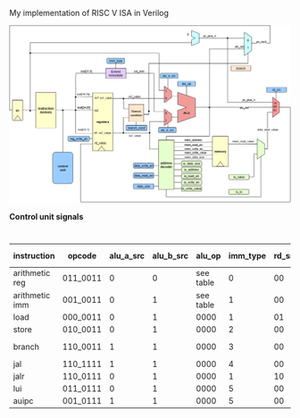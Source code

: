 My implementation of RISC V ISA in Verilog


<p align="center">
  <img src="https://github.com/paulhamsh/RISC-V-Verilog/blob/main/RISC-V.jpg" width="800">
</p>

**Control unit signals**  

# 
| instruction    | opcode   | alu_a_src | alu_b_src | alu_op    | imm_type | rd_src | reg_write_en | data_read_en | data_write_en | data_size | branch cond |
|----------------|----------|-----------|-----------|-----------|----------|--------|--------------|--------------|---------------|-----------|-------------|
| arithmetic reg | 011_0011 | 0         | 0         | see table | 0        | 00     | 1            | 0            | 0             | 000       | 010         |
| arithmetic imm | 001_0011 | 0         | 1         | see table | 1        | 00     | 1            | 0            | 0             | 000       | 010         |
| load           | 000_0011 | 0         | 1         | 0000      | 1        | 01     | 1            | 1            | 0             | see table | 010         |
| store          | 010_0011 | 0         | 1         | 0000      | 2        | 00     | 0            | 0            | 1             | see table | 010         |
| branch         | 110_0011 | 1         | 1         | 0000      | 3        | 00     | 0            | 0            | 0             | 000       | see table   |
| jal            | 110_1111 | 1         | 1         | 0000      | 4        | 00     | 0            | 0            | 0             | 000       | 011         |
| jalr           | 110_0111 | 0         | 1         | 0000      | 1        | 10     | 1            | 0            | 0             | 000       | 011         |
| lui            | 011_0111 | 0         | 1         | 0000      | 5        | 00     | 1            | 0            | 0             | 000       | 010         |
| auipc          | 001_0111 | 1         | 1         | 0000      | 5        | 00     | 1            | 0            | 0             | 000       | 010         |



